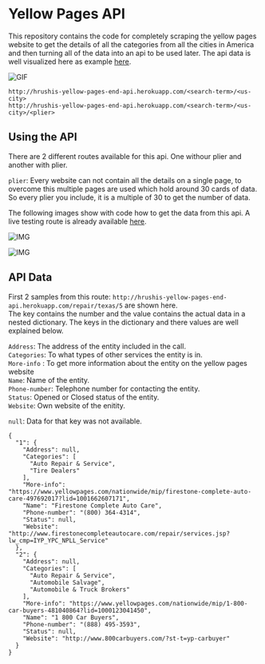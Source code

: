 # Yellow Pages API

This repository contains the code for completely scraping the yellow pages website to get the details of all the categories from all the cities in America and 
then turning all of the data into an api to be used later. The api data is well visualized here as example [here](https://github.com/Hrushi11/Yellow-Pages-End-API/tree/main/Yellow-pages).

![GIF](https://github.com/Hrushi11/Yellow-Pages-End-API/blob/main/assets/api-testing.gif?raw=true)

```
http://hrushis-yellow-pages-end-api.herokuapp.com/<search-term>/<us-city>
http://hrushis-yellow-pages-end-api.herokuapp.com/<search-term>/<us-city>/<plier>
```

## Using the API

There are 2 different routes available for this api. One withour plier and another with plier. <br>

`plier`: Every website can not contain all the details on a single page, to overcome this multiple pages are used which hold around 30 cards of data. So every plier
you include, it is a multiple of 30 to get the number of data.

The following images show with code how to get the data from this api. A live testing route is already available [here](https://hrushis-yellow-pages-end-api.herokuapp.com/).

![IMG](https://github.com/Hrushi11/Yellow-Pages-End-API/blob/main/assets/without_plier_code.png?raw=true)

![IMG](https://github.com/Hrushi11/Yellow-Pages-End-API/blob/main/assets/plier_code.png?raw=true)

## API Data

First 2 samples from this route: `http://hrushis-yellow-pages-end-api.herokuapp.com/repair/texas/5` are shown here. <br>
The key contains the number and the value contains the actual data in a nested dictionary. The keys in the dictionary and there values are well explained below.

`Address`: The address of the entity included in the call. <br>
`Categories`: To what types of other services the entity is in. <br>
`More-info` : To get more information about the entity on the yellow pages website <br>
`Name`: Name of the entity. <br>
`Phone-number`: Telephone number for contacting the entity. <br>
`Status`: Opened or Closed status of the entity. <br>
`Website`: Own website of the enitity. <br>

`null`: Data for that key was not available. <br>

```
{
  "1": {
    "Address": null,
    "Categories": [
      "Auto Repair & Service",
      "Tire Dealers"
    ],
    "More-info": "https://www.yellowpages.com/nationwide/mip/firestone-complete-auto-care-497692017?lid=1001662607171",
    "Name": "Firestone Complete Auto Care",
    "Phone-number": "(800) 364-4314",
    "Status": null,
    "Website": "http://www.firestonecompleteautocare.com/repair/services.jsp?lw_cmp=IYP_YPC_NPLL_Service"
  },
  "2": {
    "Address": null,
    "Categories": [
      "Auto Repair & Service",
      "Automobile Salvage",
      "Automobile & Truck Brokers"
    ],
    "More-info": "https://www.yellowpages.com/nationwide/mip/1-800-car-buyers-481040864?lid=1000123041450",
    "Name": "1 800 Car Buyers",
    "Phone-number": "(888) 495-3593",
    "Status": null,
    "Website": "http://www.800carbuyers.com/?st-t=yp-carbuyer"
  }
}
```
